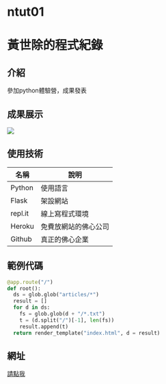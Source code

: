 # ntut01
# 黃世除的程式紀錄

## 介紹

參加python體驗營，成果發表

## 成果展示

![](https://github.com/grand-coder/Alex92422/ntut01/raw/master/demo.png)

## 使用技術

名稱    |    說明
-------|-----------
Python | 使用語言
Flask  | 架設網站
repl.it | 線上寫程式環境
Heroku | 免費放網站的佛心公司
Github | 真正的佛心企業

## 範例代碼

```python
@app.route("/")
def root():
  ds = glob.glob("articles/*")
  result = []
  for d in ds:
    fs = glob.glob(d + "/*.txt")
    t = (d.split("/")[-1], len(fs))
    result.append(t)
  return render_template("index.html", d = result)
```

## 網址

[請點我](https://alex92422.herokuapp.com/)
